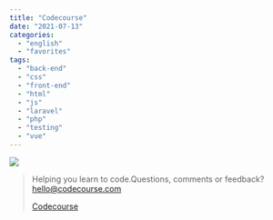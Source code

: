 ```yaml
---
title: "Codecourse"
date: "2021-07-13"
categories: 
  - "english"
  - "favorites"
tags: 
  - "back-end"
  - "css"
  - "front-end"
  - "html"
  - "js"
  - "laravel"
  - "php"
  - "testing"
  - "vue"
---
```


![](https://yt3.ggpht.com/ytc/AKedOLQWwEeejYM627wvLo197GLE7P6EE0r0G0_8_uJhkA=s176-c-k-c0x00ffffff-no-rj)

> Helping you learn to code.Questions, comments or feedback? hello@codecourse.com
> 
> [Codecourse](https://www.youtube.com/channel/UCpOIUW62tnJTtpWFABxWZ8g)
